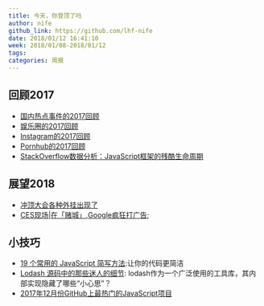```yaml
---
title: 今天，你登顶了吗
author: nife
github_link: https://github.com/lhf-nife
date: 2018/01/12 16:41:10
week: 2018/01/08-2018/01/12
tags:
categories: 周报
---
```

## 回顾2017
- [国内热点事件的2017回顾](https://mp.weixin.qq.com/s?__biz=MjM5NDA5NDcyMA==&mid=2651684216&idx=1&sn=68b5af34fdb10cb89e0a1b06a59b2d30&chksm=bd74d6978a035f81a9652a777f8ce211ea15d20f0e9fcfffd479490337434afc4440c94464d9&scene=21)
- [娱乐圈的2017回顾](http://www.zaobao.com.sg/zentertainment/celebs/story20171227-822018)
- [Instagram的2017回顾](https://hypebeast.com/zh/2017/11/instagram-2017-year-in-review)
- [Pornhub的2017回顾](https://www.pornhub.com/insights/2017-year-in-review)
- [StackOverflow数据分析：JavaScript框架的残酷生命周期](https://www.oschina.net/news/92367/brutal-lifecycle-javascript-frameworks)

## 展望2018
- [冲顶大会各种外挂出现了](http://blog.csdn.net/csdnnews/article/details/79029992)
- [CES现场|在「赌城」,Google疯狂打广告](http://www.geekpark.net/news/225892);


## 小技巧

- [19 个常用的 JavaScript 简写方法](http://mp.weixin.qq.com/s?__biz=MzAwNDcyNjI3OA==&mid=2650840838&idx=1&sn=5b8d653fa8b0e1e7d1dc630e844cd2f0&chksm=80d3b46fb7a43d79086e77ce1f4e85d0d110b5426d8af6e942c96d3c5030fde738fde6725879&mpshare=1&scene=23&srcid=0111dlNe7XBmjmndQIG2szJh#rd):让你的代码更简洁
- [Lodash 源码中的那些迷人的细节](https://zhuanlan.zhihu.com/p/32823459?iam=aafe36b7b11f10c90993ea3fca0a95dc?utm_medium=social&utm_source=qq): lodash作为一个广泛使用的工具库，其内部实现隐藏了哪些“小心思”？
- [2017年12月份GitHub上最热门的JavaScript项目](https://www.itcodemonkey.com/article/1872.html)
